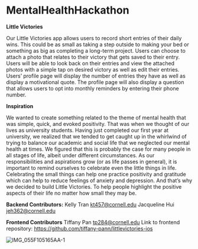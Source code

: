 # MentalHealthHackathon

**Little Victories**

Our Little Victories app allows users to record short entries of their daily wins. This could be as small as taking a step outside to making your bed or something as big as completing a long-term project. Users can choose to attach a photo that relates to their victory that gets saved to their entry. Users will be able to look back on their entries and view the attached photos with a simple tap on desired victory as well as edit their entries. Users’ profile page will display the number of entries they have as well as display a motivational quote. The profile page will also display a question that allows users to opt into monthly reminders by entering their phone number.

**Inspiration**

We wanted to create something related to the theme of mental health that was simple, quick, and evoked positivity. That was when we thought of our lives as university students. Having just completed our first year at university, we realized that we tended to get caught up in the whirlwind of trying to balance our academic and social life that we neglected our mental health at times. We figured that this is probably the case for many people in all stages of life, albeit under different circumstances. As our responsibilities and aspirations grow (or as life passes in general), it is important to remind ourselves to celebrate even the little things in life. Celebrating the small things can help one practice positivity and gratitude which can help to reduce feelings of anxiety and depression. And that’s why we decided to build Little Victories. To help people highlight the positive aspects of their life no matter how small they may be. 

**Backend Contributors:**
Kelly Tran kt457@cornell.edu 
Jacqueline Hui jeh362@cornell.edu

**Frontend Contributors**
Tiffany Pan tp284@cornell.edu
Link to frontend repository: https://github.com/tiffany-pann/littlevictories-ios

![IMG_055F105165AA-1](https://user-images.githubusercontent.com/99925709/174473791-5c90507f-ecb2-4ab2-a2d5-a51038417f95.jpeg)

